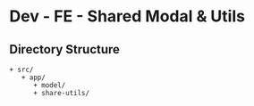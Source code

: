 # Dev - FE - Shared Modal & Utils

## Directory Structure

```text
+ src/
   + app/
      + model/
      + share-utils/
        
```

